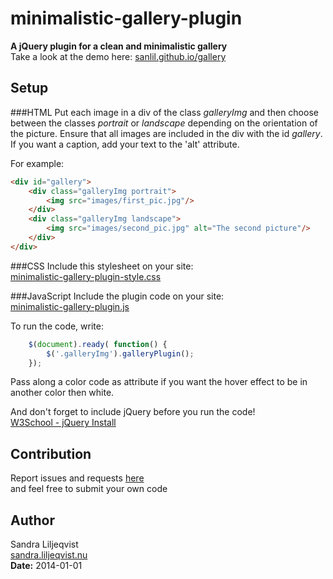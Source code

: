 minimalistic-gallery-plugin
===========================
**A jQuery plugin for a clean and minimalistic gallery**  
Take a look at the demo here: [sanlil.github.io/gallery](http://sanlil.github.io/gallery)

Setup
-----
###HTML
Put each image in a div of the class *galleryImg* and then choose between the classes *portrait* or *landscape* 
depending on the orientation of the picture. Ensure that all images are included in the div with the id *gallery*. 
If you want a caption, add your text to the 'alt' attribute.

For example:  
```html
<div id="gallery">
    <div class="galleryImg portrait">
        <img src="images/first_pic.jpg"/>
    </div>
    <div class="galleryImg landscape">
        <img src="images/second_pic.jpg" alt="The second picture"/>
    </div>
</div>
```

###CSS
Include this stylesheet on your site:  
[minimalistic-gallery-plugin-style.css](https://raw.github.com/Sanlil/minimalistic-gallery-plugin/master/minimalistic-gallery-plugin-style.css)

###JavaScript
Include the plugin code on your site:  
[minimalistic-gallery-plugin.js](https://raw.github.com/Sanlil/minimalistic-gallery-plugin/master/minimalistic-gallery-plugin.js)

To run the code, write:  
```javascript
	$(document).ready( function() {
		$('.galleryImg').galleryPlugin();
	});
```

Pass along a color code as attribute if you want the hover effect to be in another color then white.

And don't forget to include jQuery before you run the code!  
[W3School - jQuery Install](http://www.w3schools.com/jquery/jquery_install.asp)

Contribution
------------
Report issues and requests [here](https://github.com/Sanlil/minimalistic-gallery-plugin/issues)  
and feel free to submit your own code

Author
------
Sandra Liljeqvist  
[sandra.liljeqvist.nu](http://sandra.liljeqvist.nu)  
**Date:** 2014-01-01  
